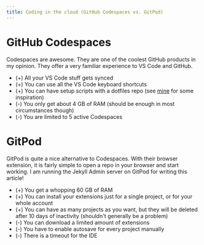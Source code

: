 ```yaml
---
title: Coding in the cloud (GitHub Codespaces vs. GitPod)
---
```


# GitHub Codespaces
Codespaces are awesome. They are one of the coolest GitHub products in my opinion. They offer a very familiar experience to VS Code and GitHub. 
* (+) All your VS Code stuff gets synced
* (+) You can use all the VS Code keyboard shortcuts
* (+) You can have setup scripts with a dotfiles repo (see [mine](https://github.com/filiptronicek/dotfiles) for some inspiration)
* (-) You only get about 4 GB of RAM (should be enough in most circumstances though)
* (-) You are limited to 5 active Codespaces


# GitPod
GitPod is quite a nice alternative to Codespaces. With their browser extension, it is fairly simple to open a repo in your browser and start working. I am running the Jekyll Admin server on GitPod for writing this article!

* (+) You get a whopping 60 GB of RAM
* (+) You can install your extensions just for a single project, or for your whole account
* (+) You can have as many projects as you want, but they will be deleted after 10 days of inactivity (shouldn't generally be a problem)
* (-) You can download a limited amount of extensions
* (-) You have to enable autosave for every project manually
* (-) There is a timeout for the IDE

